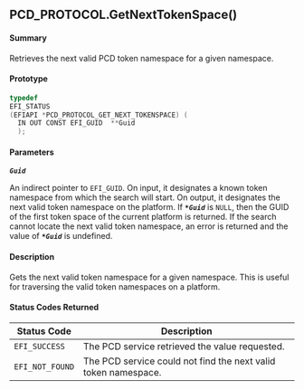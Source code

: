 <!--- @file
  PCD_PROTOCOL.GetNextTokenSpace()

  Copyright (c) 2009-2017, Intel Corporation. All rights reserved.<BR>

  Redistribution and use in source (original document form) and 'compiled'
  forms (converted to PDF, epub, HTML and other formats) with or without
  modification, are permitted provided that the following conditions are met:

  1) Redistributions of source code (original document form) must retain the
     above copyright notice, this list of conditions and the following
     disclaimer as the first lines of this file unmodified.

  2) Redistributions in compiled form (transformed to other DTDs, converted to
     PDF, epub, HTML and other formats) must reproduce the above copyright
     notice, this list of conditions and the following disclaimer in the
     documentation and/or other materials provided with the distribution.

  THIS DOCUMENTATION IS PROVIDED BY TIANOCORE PROJECT "AS IS" AND ANY EXPRESS OR
  IMPLIED WARRANTIES, INCLUDING, BUT NOT LIMITED TO, THE IMPLIED WARRANTIES OF
  MERCHANTABILITY AND FITNESS FOR A PARTICULAR PURPOSE ARE DISCLAIMED. IN NO
  EVENT SHALL TIANOCORE PROJECT  BE LIABLE FOR ANY DIRECT, INDIRECT, INCIDENTAL,
  SPECIAL, EXEMPLARY, OR CONSEQUENTIAL DAMAGES (INCLUDING, BUT NOT LIMITED TO,
  PROCUREMENT OF SUBSTITUTE GOODS OR SERVICES; LOSS OF USE, DATA, OR PROFITS;
  OR BUSINESS INTERRUPTION) HOWEVER CAUSED AND ON ANY THEORY OF LIABILITY,
  WHETHER IN CONTRACT, STRICT LIABILITY, OR TORT (INCLUDING NEGLIGENCE OR
  OTHERWISE) ARISING IN ANY WAY OUT OF THE USE OF THIS DOCUMENTATION, EVEN IF
  ADVISED OF THE POSSIBILITY OF SUCH DAMAGE.

-->

## PCD_PROTOCOL.GetNextTokenSpace()

#### Summary

Retrieves the next valid PCD token namespace for a given namespace.

#### Prototype

```c
typedef
EFI_STATUS
(EFIAPI *PCD_PROTOCOL_GET_NEXT_TOKENSPACE) (
  IN OUT CONST EFI_GUID  **Guid
  );
```

#### Parameters

**_`Guid`_**

An indirect pointer to `EFI_GUID`. On input, it designates a known token
namespace from which the search will start. On output, it designates the next
valid token namespace on the platform. If **_`*Guid`_** is `NULL`, then the
GUID of the first token space of the current platform is returned. If the
search cannot locate the next valid token namespace, an error is returned and
the value of **_`*Guid`_** is undefined.

#### Description

Gets the next valid token namespace for a given namespace. This is useful for
traversing the valid token namespaces on a platform.

#### Status Codes Returned

| Status Code     | Description                                                    |
| --------------- | -------------------------------------------------------------- |
| `EFI_SUCCESS`   | The PCD service retrieved the value requested.                 |
| `EFI_NOT_FOUND` | The PCD service could not find the next valid token namespace. |
